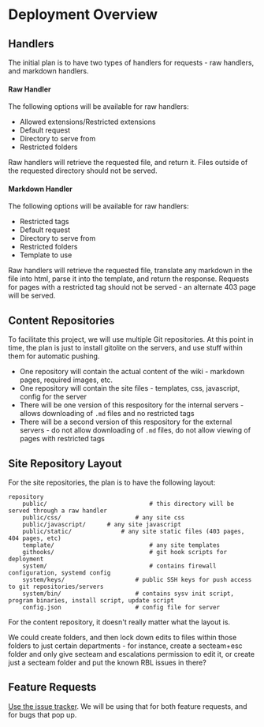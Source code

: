 Deployment Overview
===================

Handlers
--------

The initial plan is to have two types of handlers for requests - raw handlers, and markdown handlers.

#### Raw Handler ####

The following options will be available for raw handlers:

* Allowed extensions/Restricted extensions
* Default request
* Directory to serve from
* Restricted folders

Raw handlers will retrieve the requested file, and return it. Files outside of the requested directory should not be served.

#### Markdown Handler ####

The following options will be available for raw handlers:

* Restricted tags
* Default request
* Directory to serve from
* Restricted folders
* Template to use

Raw handlers will retrieve the requested file, translate any markdown in the file into html, parse it into the template, and return the response. Requests for pages with a restricted tag should not be served - an alternate 403 page will be served.

Content Repositories
--------------------

To facilitate this project, we will use multiple Git repositories. At this point in time, the plan is just to install gitolite on the servers, and use stuff within them for automatic pushing.

* One repository will contain the actual content of the wiki - markdown pages, required images, etc.
* One repository will contain the site files - templates, css, javascript, config for the server
 * There will be one version of this respository for the internal servers - allows downloading of `.md` files and no restricted tags
 * There will be a second version of this respository for the external servers - do not allow downloading of `.md` files, do not allow viewing of pages with restricted tags

Site Repository Layout
----------------------

For the site repositories, the plan is to have the following layout:

```
repository
	public/								# this directory will be served through a raw handler
	public/css/						# any site css
	public/javascript/		# any site javascript
	public/static/				# any site static files (403 pages, 404 pages, etc)
	template/							# any site templates
	githooks/							# git hook scripts for deployment
	system/								# contains firewall configuration, systemd config
	system/keys/					# public SSH keys for push access to git repositories/servers
	system/bin/						# contains sysv init script, program binaries, install script, update script
	config.json						# config file for server
```

For the content repository, it doesn't really matter what the layout is.

We could create folders, and then lock down edits to files within those folders to just certain departments - for instance, create a secteam+esc folder and only give secteam and escalations permission to edit it, or create just a secteam folder and put the known RBL issues in there?

Feature Requests
----------------

[Use the issue tracker](https://git.liquidweb.com/jhayhurst/goki/issues). We will be using that for both feature requests, and for bugs that pop up.